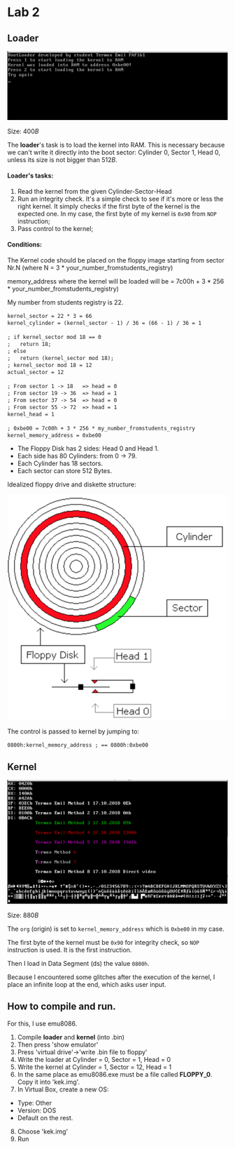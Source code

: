 # Lab 2

## Loader
![loader img](./imgs/loader.png)

Size: 400*B*

The **loader**'s task is to load the kernel into RAM. This is necessary because we can't write it directly into the boot sector: Cylinder 0, Sector 1, Head 0, unless its size is not bigger than 512*B*.

#### Loader's tasks:
1. Read the kernel from the given Cylinder-Sector-Head
2. Run an integrity check. It's a simple check to see if it's more or less the right kernel. It simply checks if the first byte of the kernel is the expected one. In my case, the first byte of my kernel is `0x90` from `NOP` instruction;
3. Pass control to the kernel;

#### Conditions:

The Kernel code should be placed on the floppy image starting from sector Nr.N (where N = 3 * your_number_fromstudents_registry)

memory_address where the kernel will be loaded will be = 7c00h + 3 \* 256 \* your_number_fromstudents_registry)

My number from students registry is 22.
~~~
kernel_sector = 22 * 3 = 66
kernel_cylinder = (kernel_sector - 1) / 36 = (66 - 1) / 36 = 1

; if kernel_sector mod 18 == 0
;   return 18;
; else
;   return (kernel_sector mod 18);
; kernel_sector mod 18 = 12
actual_sector = 12

; From sector 1 -> 18   => head = 0
; From sector 19 -> 36  => head = 1
; From sector 37 -> 54  => head = 0
; From sector 55 -> 72  => head = 1
kernel_head = 1

; 0xbe00 = 7c00h + 3 * 256 * my_number_fromstudents_registry
kernel_memory_address = 0xbe00
~~~

* The Floppy Disk has 2 sides: Head 0 and Head 1.
* Each side has 80 Cylinders: from 0 -> 79.
* Each Cylinder has 18 sectors.
* Each sector can store 512 Bytes.

Idealized floppy drive and diskette structure:

![floppy structure](./imgs/floppy_structure.png)

The control is passed to kernel by jumping to:
~~~
0800h:kernel_memory_address ; == 0800h:0xbe00
~~~

## Kernel
![kernel img](./imgs/kernel.png)

Size: 880*B*

The `org` (origin) is set to `kernel_memory_address` which is `0xbe00` in my case.

The first byte of the kernel must be `0x90` for integrity check, so `NOP` instruction is used. It is the first instruction.

Then I load in Data Segment (ds) the value `0800h`.

Because I encountered some glitches after the execution of the kernel, I place an infinite loop at the end, which asks user input.

## How to compile and run.
For this, I use emu8086.
1. Compile **loader** and **kernel** (into .bin)
2. Then press 'show emulator'
3. Press 'virtual drive'->'write .bin file to floppy'
4. Write the loader at Cylinder = 0, Sector = 1, Head = 0
5. Write the kernel at Cylinder = 1, Sector = 12, Head = 1
6. In the same place as emu8086.exe must be a file called **FLOPPY_0**. Copy it into 'kek.img'.
7. In Virtual Box, create a new OS:
  - Type: Other
  - Version: DOS
  - Default on the rest.
8. Choose 'kek.img'
9. Run

